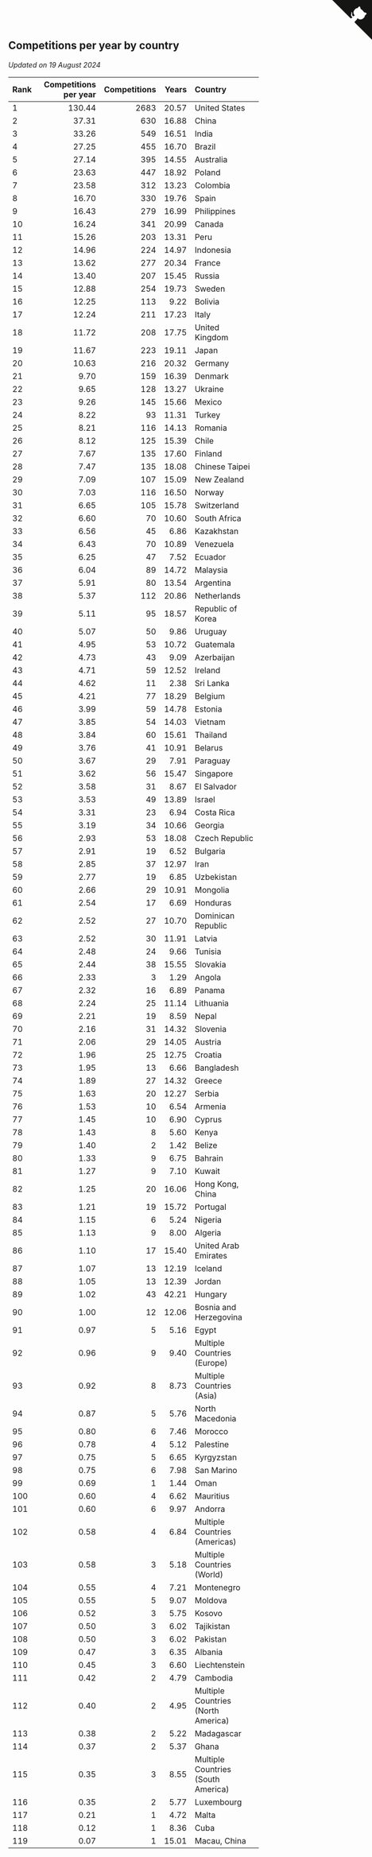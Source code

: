## Competitions per year by country

*Updated on 19 August 2024*

| Rank | Competitions per year | Competitions | Years | Country |
| :--- | ---: | ---: | ---: | :--- |
| 1 | 130.44 | 2683 | 20.57 | United States |
| 2 | 37.31 | 630 | 16.88 | China |
| 3 | 33.26 | 549 | 16.51 | India |
| 4 | 27.25 | 455 | 16.70 | Brazil |
| 5 | 27.14 | 395 | 14.55 | Australia |
| 6 | 23.63 | 447 | 18.92 | Poland |
| 7 | 23.58 | 312 | 13.23 | Colombia |
| 8 | 16.70 | 330 | 19.76 | Spain |
| 9 | 16.43 | 279 | 16.99 | Philippines |
| 10 | 16.24 | 341 | 20.99 | Canada |
| 11 | 15.26 | 203 | 13.31 | Peru |
| 12 | 14.96 | 224 | 14.97 | Indonesia |
| 13 | 13.62 | 277 | 20.34 | France |
| 14 | 13.40 | 207 | 15.45 | Russia |
| 15 | 12.88 | 254 | 19.73 | Sweden |
| 16 | 12.25 | 113 | 9.22 | Bolivia |
| 17 | 12.24 | 211 | 17.23 | Italy |
| 18 | 11.72 | 208 | 17.75 | United Kingdom |
| 19 | 11.67 | 223 | 19.11 | Japan |
| 20 | 10.63 | 216 | 20.32 | Germany |
| 21 | 9.70 | 159 | 16.39 | Denmark |
| 22 | 9.65 | 128 | 13.27 | Ukraine |
| 23 | 9.26 | 145 | 15.66 | Mexico |
| 24 | 8.22 | 93 | 11.31 | Turkey |
| 25 | 8.21 | 116 | 14.13 | Romania |
| 26 | 8.12 | 125 | 15.39 | Chile |
| 27 | 7.67 | 135 | 17.60 | Finland |
| 28 | 7.47 | 135 | 18.08 | Chinese Taipei |
| 29 | 7.09 | 107 | 15.09 | New Zealand |
| 30 | 7.03 | 116 | 16.50 | Norway |
| 31 | 6.65 | 105 | 15.78 | Switzerland |
| 32 | 6.60 | 70 | 10.60 | South Africa |
| 33 | 6.56 | 45 | 6.86 | Kazakhstan |
| 34 | 6.43 | 70 | 10.89 | Venezuela |
| 35 | 6.25 | 47 | 7.52 | Ecuador |
| 36 | 6.04 | 89 | 14.72 | Malaysia |
| 37 | 5.91 | 80 | 13.54 | Argentina |
| 38 | 5.37 | 112 | 20.86 | Netherlands |
| 39 | 5.11 | 95 | 18.57 | Republic of Korea |
| 40 | 5.07 | 50 | 9.86 | Uruguay |
| 41 | 4.95 | 53 | 10.72 | Guatemala |
| 42 | 4.73 | 43 | 9.09 | Azerbaijan |
| 43 | 4.71 | 59 | 12.52 | Ireland |
| 44 | 4.62 | 11 | 2.38 | Sri Lanka |
| 45 | 4.21 | 77 | 18.29 | Belgium |
| 46 | 3.99 | 59 | 14.78 | Estonia |
| 47 | 3.85 | 54 | 14.03 | Vietnam |
| 48 | 3.84 | 60 | 15.61 | Thailand |
| 49 | 3.76 | 41 | 10.91 | Belarus |
| 50 | 3.67 | 29 | 7.91 | Paraguay |
| 51 | 3.62 | 56 | 15.47 | Singapore |
| 52 | 3.58 | 31 | 8.67 | El Salvador |
| 53 | 3.53 | 49 | 13.89 | Israel |
| 54 | 3.31 | 23 | 6.94 | Costa Rica |
| 55 | 3.19 | 34 | 10.66 | Georgia |
| 56 | 2.93 | 53 | 18.08 | Czech Republic |
| 57 | 2.91 | 19 | 6.52 | Bulgaria |
| 58 | 2.85 | 37 | 12.97 | Iran |
| 59 | 2.77 | 19 | 6.85 | Uzbekistan |
| 60 | 2.66 | 29 | 10.91 | Mongolia |
| 61 | 2.54 | 17 | 6.69 | Honduras |
| 62 | 2.52 | 27 | 10.70 | Dominican Republic |
| 63 | 2.52 | 30 | 11.91 | Latvia |
| 64 | 2.48 | 24 | 9.66 | Tunisia |
| 65 | 2.44 | 38 | 15.55 | Slovakia |
| 66 | 2.33 | 3 | 1.29 | Angola |
| 67 | 2.32 | 16 | 6.89 | Panama |
| 68 | 2.24 | 25 | 11.14 | Lithuania |
| 69 | 2.21 | 19 | 8.59 | Nepal |
| 70 | 2.16 | 31 | 14.32 | Slovenia |
| 71 | 2.06 | 29 | 14.05 | Austria |
| 72 | 1.96 | 25 | 12.75 | Croatia |
| 73 | 1.95 | 13 | 6.66 | Bangladesh |
| 74 | 1.89 | 27 | 14.32 | Greece |
| 75 | 1.63 | 20 | 12.27 | Serbia |
| 76 | 1.53 | 10 | 6.54 | Armenia |
| 77 | 1.45 | 10 | 6.90 | Cyprus |
| 78 | 1.43 | 8 | 5.60 | Kenya |
| 79 | 1.40 | 2 | 1.42 | Belize |
| 80 | 1.33 | 9 | 6.75 | Bahrain |
| 81 | 1.27 | 9 | 7.10 | Kuwait |
| 82 | 1.25 | 20 | 16.06 | Hong Kong, China |
| 83 | 1.21 | 19 | 15.72 | Portugal |
| 84 | 1.15 | 6 | 5.24 | Nigeria |
| 85 | 1.13 | 9 | 8.00 | Algeria |
| 86 | 1.10 | 17 | 15.40 | United Arab Emirates |
| 87 | 1.07 | 13 | 12.19 | Iceland |
| 88 | 1.05 | 13 | 12.39 | Jordan |
| 89 | 1.02 | 43 | 42.21 | Hungary |
| 90 | 1.00 | 12 | 12.06 | Bosnia and Herzegovina |
| 91 | 0.97 | 5 | 5.16 | Egypt |
| 92 | 0.96 | 9 | 9.40 | Multiple Countries (Europe) |
| 93 | 0.92 | 8 | 8.73 | Multiple Countries (Asia) |
| 94 | 0.87 | 5 | 5.76 | North Macedonia |
| 95 | 0.80 | 6 | 7.46 | Morocco |
| 96 | 0.78 | 4 | 5.12 | Palestine |
| 97 | 0.75 | 5 | 6.65 | Kyrgyzstan |
| 98 | 0.75 | 6 | 7.98 | San Marino |
| 99 | 0.69 | 1 | 1.44 | Oman |
| 100 | 0.60 | 4 | 6.62 | Mauritius |
| 101 | 0.60 | 6 | 9.97 | Andorra |
| 102 | 0.58 | 4 | 6.84 | Multiple Countries (Americas) |
| 103 | 0.58 | 3 | 5.18 | Multiple Countries (World) |
| 104 | 0.55 | 4 | 7.21 | Montenegro |
| 105 | 0.55 | 5 | 9.07 | Moldova |
| 106 | 0.52 | 3 | 5.75 | Kosovo |
| 107 | 0.50 | 3 | 6.02 | Tajikistan |
| 108 | 0.50 | 3 | 6.02 | Pakistan |
| 109 | 0.47 | 3 | 6.35 | Albania |
| 110 | 0.45 | 3 | 6.60 | Liechtenstein |
| 111 | 0.42 | 2 | 4.79 | Cambodia |
| 112 | 0.40 | 2 | 4.95 | Multiple Countries (North America) |
| 113 | 0.38 | 2 | 5.22 | Madagascar |
| 114 | 0.37 | 2 | 5.37 | Ghana |
| 115 | 0.35 | 3 | 8.55 | Multiple Countries (South America) |
| 116 | 0.35 | 2 | 5.77 | Luxembourg |
| 117 | 0.21 | 1 | 4.72 | Malta |
| 118 | 0.12 | 1 | 8.36 | Cuba |
| 119 | 0.07 | 1 | 15.01 | Macau, China |


<a href="https://github.com/JustinTimeCuber/wca_statistics" class="github-corner" aria-label="View source on Github"><svg width="80" height="80" viewBox="0 0 250 250" style="fill:#151513; color:#fff; position: absolute; top: 0; border: 0; right: 0;" aria-hidden="true"><path d="M0,0 L115,115 L130,115 L142,142 L250,250 L250,0 Z"></path><path d="M128.3,109.0 C113.8,99.7 119.0,89.6 119.0,89.6 C122.0,82.7 120.5,78.6 120.5,78.6 C119.2,72.0 123.4,76.3 123.4,76.3 C127.3,80.9 125.5,87.3 125.5,87.3 C122.9,97.6 130.6,101.9 134.4,103.2" fill="currentColor" style="transform-origin: 130px 106px;" class="octo-arm"></path><path d="M115.0,115.0 C114.9,115.1 118.7,116.5 119.8,115.4 L133.7,101.6 C136.9,99.2 139.9,98.4 142.2,98.6 C133.8,88.0 127.5,74.4 143.8,58.0 C148.5,53.4 154.0,51.2 159.7,51.0 C160.3,49.4 163.2,43.6 171.4,40.1 C171.4,40.1 176.1,42.5 178.8,56.2 C183.1,58.6 187.2,61.8 190.9,65.4 C194.5,69.0 197.7,73.2 200.1,77.6 C213.8,80.2 216.3,84.9 216.3,84.9 C212.7,93.1 206.9,96.0 205.4,96.6 C205.1,102.4 203.0,107.8 198.3,112.5 C181.9,128.9 168.3,122.5 157.7,114.1 C157.9,116.9 156.7,120.9 152.7,124.9 L141.0,136.5 C139.8,137.7 141.6,141.9 141.8,141.8 Z" fill="currentColor" class="octo-body"></path></svg></a><style>.github-corner:hover .octo-arm{animation:octocat-wave 560ms ease-in-out}@keyframes octocat-wave{0%,100%{transform:rotate(0)}20%,60%{transform:rotate(-25deg)}40%,80%{transform:rotate(10deg)}}@media (max-width:500px){.github-corner:hover .octo-arm{animation:none}.github-corner .octo-arm{animation:octocat-wave 560ms ease-in-out}}</style>
